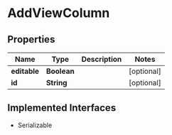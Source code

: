 

# AddViewColumn


## Properties

Name | Type | Description | Notes
------------ | ------------- | ------------- | -------------
**editable** | **Boolean** |  |  [optional]
**id** | **String** |  |  [optional]


## Implemented Interfaces

* Serializable


